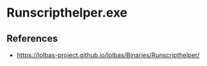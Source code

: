 # Runscripthelper.exe

## References
* https://lolbas-project.github.io/lolbas/Binaries/Runscripthelper/

